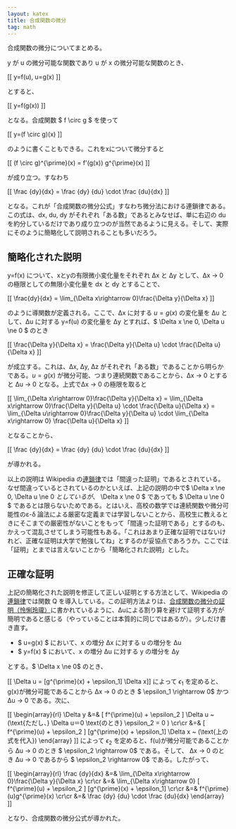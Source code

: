 ```yaml
---
layout: katex
title: 合成関数の微分
tag: math
---
```

合成関数の微分についてまとめる。

y が u の微分可能な関数であり u が x の微分可能な関数のとき、

[[ y=f(u), u=g(x) ]]

とすると、

[[ y=f(g(x)) ]]

となる。合成関数 $ f \circ g $ を使って

[[ y=(f \circ g)(x) ]]

のように書くこともできる。これをxについて微分すると

[[ (f \circ g)^{\\prime}(x) = f'(g(x)) g^{\\prime}(x) ]]

が成り立つ。すなわち

[[ \frac {dy}{dx} = \frac {dy} {du} \cdot \frac {du}{dx} ]]

となる。これが「合成関数の微分公式」すなわち微分法における連鎖律である。この式は、dx, du, dy がそれぞれ「ある数」であるとみなせば、単に右辺の du を約分しているだけであり成り立つのが当然であるように見える。そして、実際にそのように簡略化して説明されることも多いだろう。

## 簡略化された説明 ##

y=f(x) について、xとyの有限微小変化量をそれぞれ Δx と Δy として、Δx → 0 の極限としての無限小変化量を dx と dy とすることで、

[[ \\frac{dy}{dx}  = \lim_{\Delta x\rightarrow 0}\frac{\Delta y}{\Delta x} ]]

のように導関数が定義される。ここで、Δx に対する $u=g(x)$ の変化量を Δu として、Δu に対する y=f(u) の変化量を Δy とすれば、$ \Delta x \ne 0, \Delta u \ne 0 $ のとき

[[ \\frac{\Delta y}{\Delta x}  = \\frac{\Delta y}{\Delta u} \cdot \\frac{\Delta u}{\Delta x} ]]

が成立する。これは、Δx, Δy, Δz がそれぞれ「ある数」であることから明らかである。$u=g(x)$ が微分可能、つまり連続関数であることから、Δx → 0 とすると Δu → 0 となる。上式でΔx → 0 の極限を取ると

[[ \lim_{\Delta x\rightarrow 0}\\frac{\Delta y}{\Delta x}  = \lim_{\Delta x\rightarrow 0}\\frac{\Delta y}{\Delta u} \cdot \\frac{\Delta u}{\Delta x} = \lim_{\Delta u\rightarrow 0}\\frac{\Delta y}{\Delta u} \cdot \lim_{\Delta x\rightarrow 0} \\frac{\Delta u}{\Delta x} ]]

となることから、

[[ \frac {dy}{dx} = \frac {dy} {du} \cdot \frac {du}{dx} ]]

が導かれる。

以上の説明は Wikipedia の[連鎖律](https://ja.wikipedia.org/wiki/%E9%80%A3%E9%8E%96%E5%BE%8B)では「間違った証明」であるとされている。なぜ間違っているとされているのかといえば、上記の説明の中で$ \Delta x \ne 0, \Delta u \ne 0 $としているが、$ \Delta x \ne 0 $ であっても $ \Delta u \ne 0 $ であるとは限らないためである。とはいえ、高校の数学では連続関数や微分可能性のε-δ 論法による厳密な定義までは学習しないことから、高校生に教えるときにそこまでの厳密性がないことをもって「間違った証明である」とするのも、かえって混乱させてしまう可能性もある。「これはあまり正確な証明ではないけれど、正確な証明は大学で勉強してね」とするのが妥協点であろうか。ここでは「証明」とまでは言えないことから「簡略化された説明」とした。

## 正確な証明 ##

上記の簡略化された説明を修正して正しい証明とする方法として、Wikipedia の[連鎖律](https://ja.wikipedia.org/wiki/%E9%80%A3%E9%8E%96%E5%BE%8B)では関数 Q を導入している。この証明方法よりは、[合成関数の微分の証明（怜悧玲瓏）](http://blog.livedoor.jp/ddrerizayoi/archives/50954428.html)に書かれているように、Δuによる割り算を避けて証明する方が簡明であると感じる（やっていることは本質的に同じではあるが）。少しだけ書き直す。

- $ u=g(x) $ において、x の増分 Δx に対する u の増分を Δu
- $ y=f(x) $ において、x の増分 Δu に対する y の増分を Δy

とする。$ \Delta x \ne 0$ のとき、

[[ \Delta u = [g^{\\prime}(x) + \epsilon_1] \Delta x]]
によって $\epsilon_1$ を定めると、g(x)が微分可能であることから Δx → 0 のとき $ \epsilon_1 \rightarrow 0$ かつ Δu → 0 である。次に、

[[ \\begin{array}{rl} \Delta y &=& [ f^{\\prime}(u) + \epsilon_2 ] \Delta u ~ (\text{ただし、} \Delta u＝0 \text{のとき} \epsilon_2 = 0 ) \\cr\\cr &=& [ f^{\\prime}(u) + \epsilon_2 ] [g^{\\prime}(x) + \epsilon_1] \Delta x ~ (\text{上の式を代入}) \\end{array} ]]
によって $\epsilon_2$ を定めると、f(u)が微分可能であることから Δu → 0 のとき $ \epsilon_2 \rightarrow 0$ である。そして、 Δx → 0 のとき Δu → 0 であるから $ \epsilon_2 \rightarrow 0$ である。したがって、

[[ \\begin{array}{rl} \frac {dy}{dx} &=& \lim_{\Delta x\rightarrow 0}\frac{\Delta y}{\Delta x} \\cr\\cr &=& \lim_{\Delta x\rightarrow 0} [ f^{\\prime}(u) + \epsilon_2 ] [g^{\\prime}(x) + \epsilon_1] \\cr\\cr &=& f^{\\prime}(u)g^{\\prime}(x) \\cr\\cr &=& \frac {dy} {du} \cdot \frac {du}{dx} \\end{array} ]]

となり、合成関数の微分公式が導かれた。
